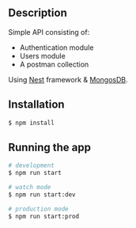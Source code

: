 
## Description

Simple API consisting of:
- Authentication module
- Users module
- A postman collection


Using [Nest](https://nestjs.com/) framework & [MongosDB](https://www.mongodb.com/).

## Installation

```bash
$ npm install
```

## Running the app

```bash
# development
$ npm run start

# watch mode
$ npm run start:dev

# production mode
$ npm run start:prod
```
